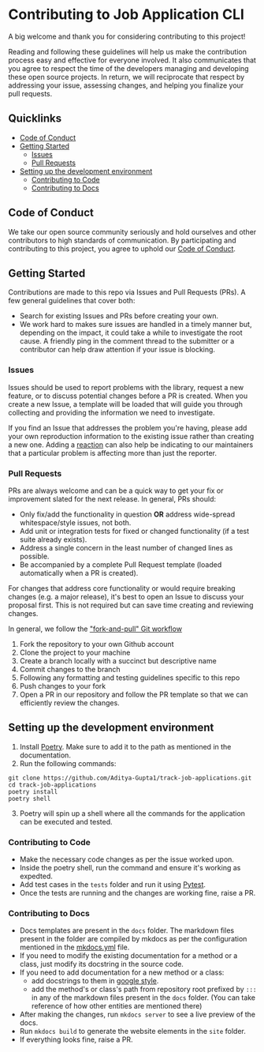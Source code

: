 # Contributing to Job Application CLI

A big welcome and thank you for considering contributing to this project!

Reading and following these guidelines will help us make the contribution process easy and effective for everyone involved. It also communicates that you agree to respect the time of the developers managing and developing these open source projects. In return, we will reciprocate that respect by addressing your issue, assessing changes, and helping you finalize your pull requests.

## Quicklinks

* [Code of Conduct](#code-of-conduct)
* [Getting Started](#getting-started)
    * [Issues](#issues)
    * [Pull Requests](#pull-requests)
* [Setting up the development environment](#setting-up-the-development-environment)
  * [Contributing to Code](#contributing-to-code)
  * [Contributing to Docs](#contributing-to-docs)

## Code of Conduct

We take our open source community seriously and hold ourselves and other contributors to high standards of communication. By participating and contributing to this project, you agree to uphold our [Code of Conduct](https://github.com/Aditya-Gupta/job-application-cli/blob/main/CODE_OF_CONDUCT.md).

## Getting Started

Contributions are made to this repo via Issues and Pull Requests (PRs). A few general guidelines that cover both:

- Search for existing Issues and PRs before creating your own.
- We work hard to makes sure issues are handled in a timely manner but, depending on the impact, it could take a while to investigate the root cause. A friendly ping in the comment thread to the submitter or a contributor can help draw attention if your issue is blocking.

### Issues

Issues should be used to report problems with the library, request a new feature, or to discuss potential changes before a PR is created. When you create a new Issue, a template will be loaded that will guide you through collecting and providing the information we need to investigate.

If you find an Issue that addresses the problem you're having, please add your own reproduction information to the existing issue rather than creating a new one. Adding a [reaction](https://github.blog/2016-03-10-add-reactions-to-pull-requests-issues-and-comments/) can also help be indicating to our maintainers that a particular problem is affecting more than just the reporter.

### Pull Requests

PRs are always welcome and can be a quick way to get your fix or improvement slated for the next release. In general, PRs should:

- Only fix/add the functionality in question **OR** address wide-spread whitespace/style issues, not both.
- Add unit or integration tests for fixed or changed functionality (if a test suite already exists).
- Address a single concern in the least number of changed lines as possible.
- Be accompanied by a complete Pull Request template (loaded automatically when a PR is created).

For changes that address core functionality or would require breaking changes (e.g. a major release), it's best to open an Issue to discuss your proposal first. This is not required but can save time creating and reviewing changes.

In general, we follow the ["fork-and-pull" Git workflow](https://github.com/susam/gitpr)

1. Fork the repository to your own Github account
2. Clone the project to your machine
3. Create a branch locally with a succinct but descriptive name
4. Commit changes to the branch
5. Following any formatting and testing guidelines specific to this repo
6. Push changes to your fork
7. Open a PR in our repository and follow the PR template so that we can efficiently review the changes.

## Setting up the development environment

1. Install [Poetry](https://python-poetry.org/docs/#installation). Make sure to add it to the path as mentioned in the documentation.
2. Run the following commands:
```commandline
git clone https://github.com/Aditya-Gupta1/track-job-applications.git
cd track-job-applications
poetry install
poetry shell
```
3. Poetry will spin up a shell where all the commands for the application can be executed and tested.

### Contributing to Code

* Make the necessary code changes as per the issue worked upon.
* Inside the poetry shell, run the command and ensure it's working as expedted.
* Add test cases in the `tests` folder and run it using [Pytest](https://docs.pytest.org/en/7.2.x/).
* Once the tests are running and the changes are working fine, raise a PR.

### Contributing to Docs

* Docs templates are present in the `docs` folder. The markdown files present in the folder are compiled by mkdocs as per the configuration mentioned in the [mkdocs.yml]() file.
* If you need to modify the existing documentation for a method or a class, just modify its docstring in the source code.
* If you need to add documentation for a new method or a class:
  * add docstrings to them in [google style](https://sphinxcontrib-napoleon.readthedocs.io/en/latest/example_google.html).
  * add the method's or class's path from repository root prefixed by `:::` in any of the markdown files present in the `docs` folder. (You can take reference of how other entities are mentioned there)
* After making the changes, run `mkdocs server` to see a live preview of the docs.  
* Run `mkdocs build` to generate the website elements in the `site` folder.
* If everything looks fine, raise a PR.
